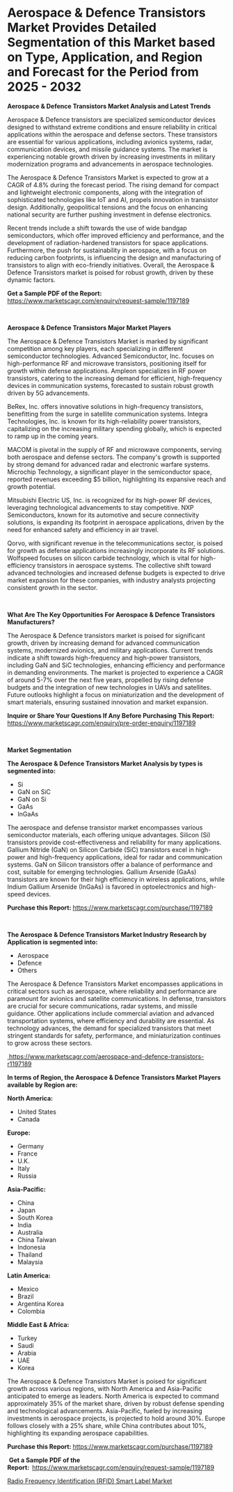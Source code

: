 <p><h1>Aerospace & Defence Transistors Market Provides Detailed Segmentation of this Market based on Type, Application, and Region and Forecast for the Period from 2025 - 2032</h1></p><p><strong>Aerospace & Defence Transistors Market Analysis and Latest Trends</strong></p>
<p><p>Aerospace & Defence transistors are specialized semiconductor devices designed to withstand extreme conditions and ensure reliability in critical applications within the aerospace and defense sectors. These transistors are essential for various applications, including avionics systems, radar, communication devices, and missile guidance systems. The market is experiencing notable growth driven by increasing investments in military modernization programs and advancements in aerospace technologies.</p><p>The Aerospace & Defence Transistors Market is expected to grow at a CAGR of 4.8% during the forecast period. The rising demand for compact and lightweight electronic components, along with the integration of sophisticated technologies like IoT and AI, propels innovation in transistor design. Additionally, geopolitical tensions and the focus on enhancing national security are further pushing investment in defense electronics.</p><p>Recent trends include a shift towards the use of wide bandgap semiconductors, which offer improved efficiency and performance, and the development of radiation-hardened transistors for space applications. Furthermore, the push for sustainability in aerospace, with a focus on reducing carbon footprints, is influencing the design and manufacturing of transistors to align with eco-friendly initiatives. Overall, the Aerospace & Defence Transistors market is poised for robust growth, driven by these dynamic factors.</p></p>
<p><strong>Get a Sample PDF of the Report:&nbsp;</strong> <a href="https://www.marketscagr.com/enquiry/request-sample/1197189?utm_campaign=2944&utm_medium=2&utm_source=Github&utm_content=ia&utm_term=06042025&utm_id=aerospace-defence-transistors">https://www.marketscagr.com/enquiry/request-sample/1197189</a></p>
<p>&nbsp;</p>
<p><strong>Aerospace & Defence Transistors Major Market Players</strong></p>
<p><p>The Aerospace & Defence Transistors Market is marked by significant competition among key players, each specializing in different semiconductor technologies. Advanced Semiconductor, Inc. focuses on high-performance RF and microwave transistors, positioning itself for growth within defense applications. Ampleon specializes in RF power transistors, catering to the increasing demand for efficient, high-frequency devices in communication systems, forecasted to sustain robust growth driven by 5G advancements.</p><p>BeRex, Inc. offers innovative solutions in high-frequency transistors, benefitting from the surge in satellite communication systems. Integra Technologies, Inc. is known for its high-reliability power transistors, capitalizing on the increasing military spending globally, which is expected to ramp up in the coming years.</p><p>MACOM is pivotal in the supply of RF and microwave components, serving both aerospace and defense sectors. The company's growth is supported by strong demand for advanced radar and electronic warfare systems. Microchip Technology, a significant player in the semiconductor space, reported revenues exceeding $5 billion, highlighting its expansive reach and growth potential.</p><p>Mitsubishi Electric US, Inc. is recognized for its high-power RF devices, leveraging technological advancements to stay competitive. NXP Semiconductors, known for its automotive and secure connectivity solutions, is expanding its footprint in aerospace applications, driven by the need for enhanced safety and efficiency in air travel.</p><p>Qorvo, with significant revenue in the telecommunications sector, is poised for growth as defense applications increasingly incorporate its RF solutions. Wolfspeed focuses on silicon carbide technology, which is vital for high-efficiency transistors in aerospace systems. The collective shift toward advanced technologies and increased defense budgets is expected to drive market expansion for these companies, with industry analysts projecting consistent growth in the sector.</p></p>
<p>&nbsp;</p>
<p><strong>What Are The Key Opportunities For Aerospace & Defence Transistors Manufacturers?</strong></p>
<p><p>The Aerospace & Defence transistors market is poised for significant growth, driven by increasing demand for advanced communication systems, modernized avionics, and military applications. Current trends indicate a shift towards high-frequency and high-power transistors, including GaN and SiC technologies, enhancing efficiency and performance in demanding environments. The market is projected to experience a CAGR of around 5-7% over the next five years, propelled by rising defense budgets and the integration of new technologies in UAVs and satellites. Future outlooks highlight a focus on miniaturization and the development of smart materials, ensuring sustained innovation and market expansion.</p></p>
<p><strong>Inquire or Share Your Questions If Any Before Purchasing This Report:</strong> <a href="https://www.marketscagr.com/enquiry/pre-order-enquiry/1197189?utm_campaign=2944&utm_medium=2&utm_source=Github&utm_content=ia&utm_term=06042025&utm_id=aerospace-defence-transistors">https://www.marketscagr.com/enquiry/pre-order-enquiry/1197189</a></p>
<p>&nbsp;</p>
<p><strong>Market Segmentation</strong></p>
<p><strong>The Aerospace & Defence Transistors Market Analysis by types is segmented into:</strong></p>
<p><ul><li>Si</li><li>GaN on SiC</li><li>GaN on Si</li><li>GaAs</li><li>InGaAs</li></ul></p>
<p><p>The aerospace and defense transistor market encompasses various semiconductor materials, each offering unique advantages. Silicon (Si) transistors provide cost-effectiveness and reliability for many applications. Gallium Nitride (GaN) on Silicon Carbide (SiC) transistors excel in high-power and high-frequency applications, ideal for radar and communication systems. GaN on Silicon transistors offer a balance of performance and cost, suitable for emerging technologies. Gallium Arsenide (GaAs) transistors are known for their high efficiency in wireless applications, while Indium Gallium Arsenide (InGaAs) is favored in optoelectronics and high-speed devices.</p></p>
<p><strong>Purchase this Report:&nbsp;</strong><a href="https://www.marketscagr.com/purchase/1197189?utm_campaign=2944&utm_medium=2&utm_source=Github&utm_content=ia&utm_term=06042025&utm_id=aerospace-defence-transistors">https://www.marketscagr.com/purchase/1197189</a></p>
<p>&nbsp;</p>
<p><strong>The Aerospace & Defence Transistors Market Industry Research by Application is segmented into:</strong></p>
<p><ul><li>Aerospace</li><li>Defence</li><li>Others</li></ul></p>
<p><p>The Aerospace & Defence Transistors Market encompasses applications in critical sectors such as aerospace, where reliability and performance are paramount for avionics and satellite communications. In defense, transistors are crucial for secure communications, radar systems, and missile guidance. Other applications include commercial aviation and advanced transportation systems, where efficiency and durability are essential. As technology advances, the demand for specialized transistors that meet stringent standards for safety, performance, and miniaturization continues to grow across these sectors.</p></p>
<p><a href="https://www.marketscagr.com/aerospace-and-defence-transistors-r1197189?utm_campaign=2944&utm_medium=2&utm_source=Github&utm_content=ia&utm_term=06042025&utm_id=aerospace-defence-transistors">&nbsp;https://www.marketscagr.com/aerospace-and-defence-transistors-r1197189</a></p>
<p><strong>In terms of Region, the Aerospace & Defence Transistors Market Players available by Region are:</strong></p>
<p>
    <p> <strong> North America: </strong>
        <ul>
            <li>United States</li>
            <li>Canada</li>
        </ul>
        </p> 
    <p> <strong> Europe: </strong>
        <ul>
            <li>Germany</li>
            <li>France</li>
            <li>U.K.</li>
            <li>Italy</li>
            <li>Russia</li>
        </ul>
        </p> 
    <p> <strong> Asia-Pacific: </strong>
        <ul>
            <li>China</li>
            <li>Japan</li>
            <li>South Korea</li>
            <li>India</li>
            <li>Australia</li>
            <li>China Taiwan</li>
            <li>Indonesia</li>
            <li>Thailand</li>
            <li>Malaysia</li>
        </ul>
        </p> 
    <p> <strong> Latin America: </strong>
        <ul>
            <li>Mexico</li>
            <li>Brazil</li>
            <li>Argentina Korea</li>
            <li>Colombia</li>
        </ul>
        </p> 
    <p> <strong> Middle East & Africa: </strong>
        <ul>
            <li>Turkey</li>
            <li>Saudi</li>
            <li>Arabia</li>
            <li>UAE</li>
            <li>Korea</li>
        </ul>
    </p>
    </p>
<p><p>The Aerospace & Defence Transistors Market is poised for significant growth across various regions, with North America and Asia-Pacific anticipated to emerge as leaders. North America is expected to command approximately 35% of the market share, driven by robust defense spending and technological advancements. Asia-Pacific, fueled by increasing investments in aerospace projects, is projected to hold around 30%. Europe follows closely with a 25% share, while China contributes about 10%, highlighting its expanding aerospace capabilities.</p></p>
<p><strong>Purchase this Report: </strong><a href="https://www.marketscagr.com/purchase/1197189?utm_campaign=2944&utm_medium=2&utm_source=Github&utm_content=ia&utm_term=06042025&utm_id=aerospace-defence-transistors">https://www.marketscagr.com/purchase/1197189</a></p>
<p>&nbsp;<strong>Get a Sample PDF of the Report:&nbsp;&nbsp;</strong><a href="https://www.marketscagr.com/enquiry/request-sample/1197189?utm_campaign=2944&utm_medium=2&utm_source=Github&utm_content=ia&utm_term=06042025&utm_id=aerospace-defence-transistors">https://www.marketscagr.com/enquiry/request-sample/1197189</a></p>
<p><strong></strong></p>
<p><p><a href="https://github.com/vitrilaoire/Market-Research-Report-List-1/blob/main/radio-frequency-identification-rfid-smart-label-market.md?utm_campaign=2944&utm_medium=2&utm_source=Github&utm_content=ia&utm_term=06042025&utm_id=aerospace-defence-transistors">Radio Frequency Identification (RFID) Smart Label Market</a></p></p>